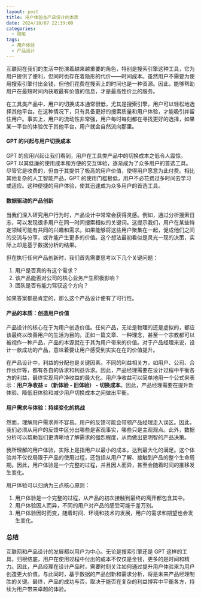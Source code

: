 ```yaml
---
layout: post
title: 用户体验与产品设计的本质
date: 2024/10/07 22:39:00
categories:
  - 随笔
tags:
  - 用户体验
  - 产品设计  
---
```

互联网在我们的生活中扮演着越来越重要的角色，特别是搜索引擎这种工具，它为用户提供了便利，但同时也存在着隐形的代价——时间成本。虽然用户不需要为使用搜索引擎付出金钱，但他们花费在搜索上的时间也是一种资源。因此，能够帮助用户在最短时间内获取最有价值的信息，才是最高性价比的服务。

在工具类产品中，用户的切换成本通常很低，尤其是搜索引擎，用户可以轻松地选择其他平台。在这种情况下，只有具备更好的搜索质量和用户体验，才能吸引并留住用户。事实上，用户的流动性非常强，用户每时每刻都在寻找更好的选择，如果某一平台的体验优于其他平台，用户就会自然流向那里。

#### GPT 的兴起与用户切换成本

GPT 的应用兴起让我们看到，用户在工具类产品中的切换成本之低令人震惊。GPT 以其低廉的使用成本和方便的交互体验，逐渐成为了众多用户的首选工具。尽管它是收费的，但由于其提供了极高的用户价值，使得用户愿意为此付费。相比其他复杂的人工智能产品，GPT 的使用门槛极低，用户不必花费过多时间去学习或适应。这种便捷的用户体验，使其迅速成为众多用户的首选工具。

#### 数据驱动的产品创新

当我们深入研究用户行为时，产品设计中常常会获得灵感。例如，通过分析搜索日志，可以发现很多用户在同一时间搜索相似的关键词。这提示我们，用户在某些特定领域可能有共同的兴趣和需求。如果能够将这些用户聚集在一起，促成他们之间的交流与分享，或许能产生更多的价值。这个想法最初看似是灵光一现的决策，实际上却是基于数据分析的结果。

但在执行任何产品创新时，我们首先需要思考以下几个关键问题：

1. 用户是否真的有这个需求？
2. 该产品能否对公司的核心业务产生积极影响？
3. 团队是否有能力驾驭这个方向？

如果答案都是肯定的，那么这个产品设计便有了可行性。

#### 产品的本质：创造用户价值

产品设计的核心在于为用户创造价值。任何产品，无论是物理的还是虚拟的，都应该最终以改善用户的生活为目的。正如一篇文章、一种理念，甚至一个宗教都可以被视作一种产品，产品的本源就在于其为用户带来的价值。对于产品经理来说，设计一款成功的产品，意味着要让用户感受到实实在在的价值提升。

在产品设计中，利益的分配也是关键因素。不同的利益相关方，如用户、公司、合作伙伴等，都有各自的诉求和利益诉求。因此，产品经理需要在设计过程中平衡各方的利益，最终实现用户净收益的最大化。用户净收益可以简单地用一个公式来表示：**用户净收益 =（新体验 - 旧体验） - 切换成本**。因此，产品经理需要在提升新体验、降低旧体验和减少用户切换成本之间做出平衡。

#### 用户需求与体验：持续变化的挑战

然而，理解用户需求并不容易。用户的反馈可能会带领产品经理走入误区。因此，我们必须从用户的反馈中区分出哪些是客观事实，哪些只是主观观点。此外，数据分析可以帮助我们更清晰地了解需求的强烈程度，从而做出更明智的产品决策。

我所理解的用户体验，实际上是指用户以最小的成本，达到最大化的满足。这个体验并不仅仅局限于产品的使用过程，还包括从用户了解、接触到产品的整个生命周期。因此，用户体验是一个完整的过程，并且因人而异，甚至会随着时间的推移发生变化。

用户体验可以归纳为三点核心原则：

1. 用户体验是一个完整的过程，从产品的初次接触到最终的离开都包含其中。
2. 用户体验因人而异，不同的用户对产品的感受可能千差万别。
3. 用户体验因时而变，随着时间、环境和技术的发展，用户的需求和期望也会发生变化。

### 总结

互联网和产品设计的发展都以用户为中心。无论是搜索引擎还是 GPT 这样的工具，归根结底，用户在使用过程中付出的成本不仅仅是金钱，更多的是时间和精力。因此，产品经理在设计产品时，需要时刻关注如何通过提升用户体验来为用户创造更大价值。与此同时，基于数据的产品创新和需求分析，将是未来产品经理制胜的关键。最终，产品的成功与否，取决于能否在复杂的利益博弈中平衡各方，持续为用户带来卓越的体验。
